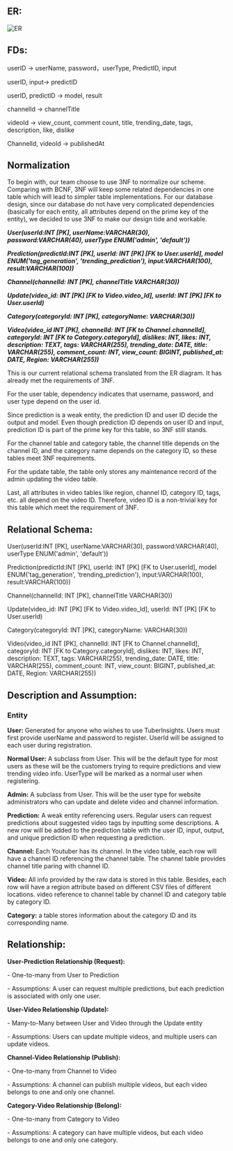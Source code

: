## ER:

![ER](/project1_stage2_ER.png)

## FDs:

userID -> userName, password，userType, PredictID, input

userID, input-> predictID

userID, predictID -> model, result

channelId -> channelTitle

videoId -> view_count, comment count, title, trending_date, tags, description, like, dislike

ChannelId, videoId -> publishedAt

## Normalization

To begin with, our team choose to use 3NF to normalize our scheme. Comparing with BCNF, 3NF will keep some related dependencies in one table which will lead to simpler table implementations. For our database design, since our database do not have very complicated dependencies (basically for each entity, all attributes depend on the prime key of the entity), we decided to use 3NF to make our design tide and workable. 


 ***User(userId:INT [PK], userName:VARCHAR(30), password:VARCHAR(40), userType ENUM('admin', 'default'))***


 ***Prediction(predictId:INT [PK], userId: INT [PK] [FK to User.userId], model ENUM('tag_generation', 'trending_prediction'), input:VARCHAR(100), result:VARCHAR(100))***


 ***Channel(channelId: INT [PK], channelTitle VARCHAR(30))***


 ***Update(video_id: INT [PK] [FK to Video.video_Id], userId: INT [PK] [FK to User.userId)***


 ***Category(categoryId: INT [PK], categoryName: VARCHAR(30))***

***Video(video_id INT [PK], channelId: INT [FK to Channel.channelId], categoryId: INT [FK to Category.categoryId], dislikes: INT, likes: INT, description: TEXT, tags: VARCHAR(255), trending_date: DATE, title: VARCHAR(255), comment_count: INT, view_count: BIGINT, published_at: DATE, Region: VARCHAR(255))***

This is our current relational schema translated from the ER diagram. It has already met the requirements of 3NF. 

For the user table, dependency indicates that username, password, and user type depend on the user id. 

Since prediction is a weak entity, the prediction ID and user ID decide the output and model. Even though prediction ID depends on user ID and input, prediction ID is part of the prime key for this table, so 3NF still stands.

For the channel table and category table, the channel title depends on the channel ID, and the category name depends on the category ID, so these tables meet 3NF requirements.

For the update table, the table only stores any maintenance record of the admin updating the video table. 

Last, all attributes in video tables like region, channel ID, category ID, tags, etc. all depend on the video ID. Therefore, video ID is a non-trivial key for this table which meet the requirement of 3NF. 

## Relational Schema:


User(userId:INT [PK], userName:VARCHAR(30), password:VARCHAR(40), userType ENUM('admin', 'default'))

Prediction(predictId:INT [PK], userId: INT [PK] [FK to User.userId], model ENUM('tag_generation', 'trending_prediction'), input:VARCHAR(100), result:VARCHAR(100))


Channel(channelId: INT [PK], channelTitle VARCHAR(30))

Update(video_id: INT [PK] [FK to Video.video_Id], userId: INT [PK] [FK to User.userId)

Category(categoryId: INT [PK], categoryName: VARCHAR(30))


Video(video_id INT [PK], channelId: INT [FK to Channel.channelId], categoryId: INT [FK to Category.categoryId], dislikes: INT, likes: INT, description: TEXT, tags: VARCHAR(255), trending_date: DATE, title: VARCHAR(255), comment_count: INT, view_count: BIGINT, published_at: DATE, Region: VARCHAR(255))



## Description and Assumption:

### Entity

**User:** Generated for anyone who wishes to use TuberInsights. Users must first provide userName and password to register. UserId will be assigned to each user during registration.

**Normal User:** A subclass from User. This will be the default type for most users as these will be the customers trying to require predictions and view trending video info. UserType will be marked as a normal user when registering. 

**Admin:** A subclass from User. This will be the user type for website administrators who can update and delete video and channel information.

**Prediction:** A weak entity referencing users. Regular users can request predictions about suggested video tags by inputting some descriptions. A new row will be added to the prediction table with the user ID, input, output, and unique prediction ID when requesting a prediction.

**Channel:** Each Youtuber has its channel. In the video table, each row will have a channel ID referencing the channel table. The channel table provides channel title paring with channel ID.

**Video:** All info provided by the raw data is stored in this table. Besides, each row will have a region attribute based on different CSV files of different locations. video reference to channel table by channel ID and category table by category ID.

**Category:** a table stores information about the category ID and its corresponding name.

## Relationship:

**User-Prediction Relationship (Request):**

\-    One-to-many from User to Prediction

\-    Assumptions: A user can request multiple predictions, but each prediction is associated with only one user.

**User-Video Relationship (Update):**

\-    Many-to-Many between User and Video through the Update entity

\-    Assumptions: Users can update multiple videos, and multiple users can update videos.

**Channel-Video Relationship (Publish):**

\-    One-to-many from Channel to Video

\-    Assumptions: A channel can publish multiple videos, but each video belongs to one and only one channel.

**Category-Video Relationship (Belong):**

\-    One-to-many from Category to Video

\-    Assumptions: A category can have multiple videos, but each video belongs to one and only one category.
